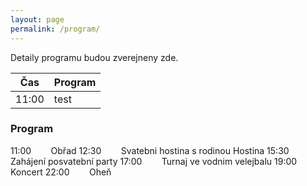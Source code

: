 ```yaml
---
layout: page
permalink: /program/
---
```


Detaily programu budou zverejneny zde.

|Čas  |Program|
|-----|-------|
|11:00|test   |

### Program
11:00 &nbsp;&nbsp;&nbsp;&nbsp;&nbsp;&nbsp; Obřad
12:30 &nbsp;&nbsp;&nbsp;&nbsp;&nbsp;&nbsp; Svatebni hostina s rodinou Hostina
15:30 &nbsp;&nbsp;&nbsp;&nbsp;&nbsp;&nbsp; Zahájení posvatební party
17:00 &nbsp;&nbsp;&nbsp;&nbsp;&nbsp;&nbsp; Turnaj ve vodnim velejbalu
19:00 &nbsp;&nbsp;&nbsp;&nbsp;&nbsp;&nbsp; Koncert
22:00 &nbsp;&nbsp;&nbsp;&nbsp;&nbsp;&nbsp; Oheň
